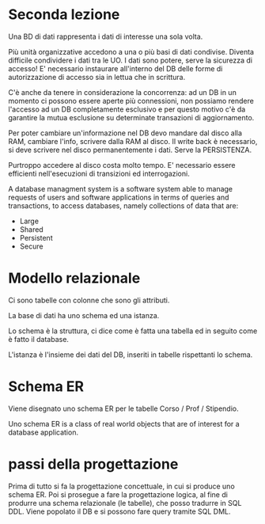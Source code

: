 # Seconda lezione

Una BD di dati rappresenta i dati di interesse una sola volta.

Più unità organizzative accedono a una o più basi di dati condivise.
Diventa difficile condividere i dati tra le UO. I dati sono potere, serve la sicurezza di accesso!
E' necessario instaurare all'interno del DB delle forme di autorizzazione di accesso sia in lettua che in scrittura.

C'è anche da tenere in considerazione la concorrenza: ad un DB in un momento ci possono essere aperte più connessioni, non possiamo rendere l'accesso ad un DB completamente esclusivo e per questo motivo c'è da garantire la mutua esclusione su determinate transazioni di aggiornamento.

Per poter cambiare un'informazione nel DB devo mandare dal disco alla RAM, cambiare l'info, scrivere dalla RAM al disco. Il write back è necessario, si deve scrivere nel disco permanentemente i dati. Serve la PERSISTENZA.

Purtroppo accedere al disco costa molto tempo. E' necessario essere efficienti nell'esecuzioni di transizioni ed interrogazioni.

A database managment system is a software system able to manage requests of users and software applications in terms of queries and transactions, to access databases, namely collections of data that are:

* Large
* Shared
* Persistent
* Secure

# Modello relazionale

Ci sono tabelle con colonne che sono gli attributi.

La base di dati ha uno schema ed una istanza. 

Lo schema è la struttura, ci dice come è fatta una tabella ed in seguito come è fatto il database.

L'istanza è l'insieme dei dati del DB, inseriti in tabelle rispettanti lo schema.


# Schema ER

Viene disegnato uno schema ER per le tabelle Corso / Prof / Stipendio.

Uno schema ER is a class of real world objects that are of interest for a database application.

# passi della progettazione

Prima di tutto si fa la progettazione concettuale, in cui si produce uno schema ER. Poi si prosegue a fare la progettazione logica, al fine di produrre una schema relazionale (le tabelle), che posso tradurre in SQL DDL.
Viene popolato il DB e si possono fare query tramite SQL DML.




